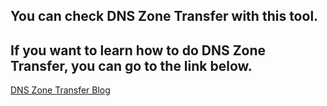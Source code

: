 ## You can check DNS Zone Transfer with this tool.

## If you want to learn how to do DNS Zone Transfer, you can go to the link below.

[DNS Zone Transfer Blog](https://medium.com/@erenn.uygun/dns-nedir-zone-transferi-i%CC%87stismar%C4%B1-nas%C4%B1l-yap%C4%B1l%C4%B1r-87c822a277cb)


